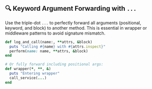 ## 🔍 Keyword Argument Forwarding with `...`

Use the triple-dot `...` to perfectly forward all arguments (positional, keyword, and block) to another method. This is essential in wrapper or middleware patterns to avoid signature mismatch.

```ruby
def log_and_call(name:, **attrs, &block)
  puts "Calling #{name} with #{attrs.inspect}"
  perform(name: name, **attrs, &block)
end

# Or fully forward including positional args:
def wrapper(*, **, &)
  puts "Entering wrapper"
  call_service(...)
end
```